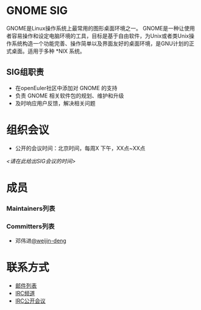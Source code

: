 # GNOME SIG
GNOME是Linux操作系统上最常用的图形桌面环境之一。
GNOME是一种让使用者容易操作和设定电脑环境的工具，目标是基于自由软件，为Unix或者类Unix操作系统构造一个功能完善、操作简单以及界面友好的桌面环境，是GNU计划的正式桌面。适用于多种 *NIX 系统。

## SIG组职责

- 在openEuler社区中添加对 GNOME 的支持
- 负责 GNOME 相关软件包的规划、维护和升级
- 及时响应用户反馈，解决相关问题


# 组织会议

- 公开的会议时间：北京时间，每周X 下午，XX点~XX点

*<请在此给出SIG会议的时间>*

# 成员

### Maintainers列表

### Committers列表
- 邓伟进[@weijin-deng](https://gitee.com/weijin-deng)


# 联系方式

- [邮件列表](dev@openeuler.org)
- [IRC频道](#openeuler-dev)
- [IRC公开会议](#openeuler-meeting)
